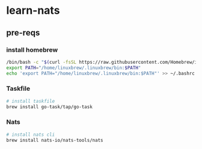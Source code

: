 # learn-nats

## pre-reqs

### install homebrew

```bash
/bin/bash -c "$(curl -fsSL https://raw.githubusercontent.com/Homebrew/install/HEAD/install.sh)"
export PATH="/home/linuxbrew/.linuxbrew/bin:$PATH"
echo 'export PATH="/home/linuxbrew/.linuxbrew/bin:$PATH"' >> ~/.bashrc
```

### Taskfile

```bash
# install taskfile
brew install go-task/tap/go-task
```

### Nats

```bash
# install nats cli
brew install nats-io/nats-tools/nats
```
